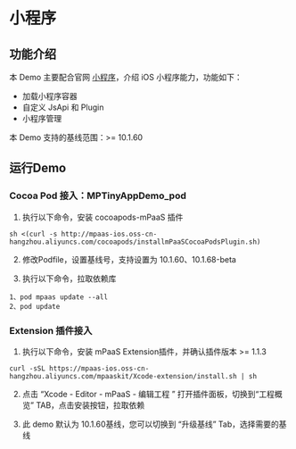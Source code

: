 # 小程序

<a name="UgzsB"></a>
## 功能介绍
本 Demo 主要配合官网 [小程序](https://help.aliyun.com/document_detail/67444.html?spm=a2c4g.11186623.6.1097.72a125eaaxoaNF)，介绍 iOS 小程序能力，功能如下：

- 加载小程序容器
- 自定义 JsApi 和 Plugin
- 小程序管理

本 Demo 支持的基线范围：>= 10.1.60

<a name="jFPNB"></a>
## 运行Demo
<a name="teHcF"></a>
### Cocoa Pod 接入：MPTinyAppDemo_pod

1. 执行以下命令，安装 cocoapods-mPaaS 插件 
```shell
sh <(curl -s http://mpaas-ios.oss-cn-hangzhou.aliyuncs.com/cocoapods/installmPaaSCocoaPodsPlugin.sh)
```

2. 修改Podfile，设置基线号，支持设置为 10.1.60、10.1.68-beta


3. 执行以下命令，拉取依赖库
```shell
1、pod mpaas update --all
2、pod update
```

<a name="zlIkG"></a>
### Extension 插件接入

1. 执行以下命令，安装 mPaaS Extension插件，并确认插件版本 >= 1.1.3
```shell
curl -sSL https://mpaas-ios.oss-cn-hangzhou.aliyuncs.com/mpaaskit/Xcode-extension/install.sh | sh
```

2. 点击 “Xcode - Editor - mPaaS - 编辑工程 ” 打开插件面板，切换到“工程概览” TAB，点击安装按钮，拉取依赖


3. 此 demo 默认为 10.1.60基线，您可以切换到 “升级基线” Tab，选择需要的基线
